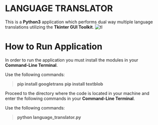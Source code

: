 # LANGUAGE TRANSLATOR

This is a **Python3** application which performs dual way multiple language translations utilizing the **Tkinter GUI Toolkit**.
![tl](https://user-images.githubusercontent.com/89995670/132370292-8be874d0-2f29-4b12-8b93-fa9f52c494a0.PNG)

# How to Run Application 
In order to run the application you must install the modules in your **Command-Line Terminal**.

Use the following commands:
> **pip install googletrans** 
> **pip install textblob** 

Proceed to the directory where the code is located in your machine and enter the following commands in your
**Command-Line Terminal**.

Use the following commands:
> **python language_translator.py** 

